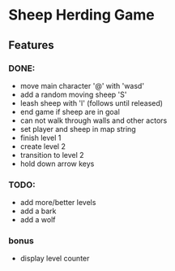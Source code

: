 # Sheep Herding Game

## Features

### DONE:

- move main character '@' with 'wasd'
- add a random moving sheep 'S'
- leash sheep with 'l' (follows until released)
- end game if sheep are in goal
- can not walk through walls and other actors
- set player and sheep in map string
- finish level 1
- create level 2
- transition to level 2
- hold down arrow keys

### TODO:

- add more/better levels
- add a bark
- add a wolf

### bonus
- display level counter